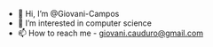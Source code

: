 - 👋 Hi, I’m @Giovani-Campos
- 👀 I’m interested in computer science
- 📫 How to reach me - giovani.cauduro@gmail.com

<!---
Giovani-Campos/Giovani-Campos is a ✨ special ✨ repository because its `README.md` (this file) appears on your GitHub profile.
You can click the Preview link to take a look at your changes.
--->
